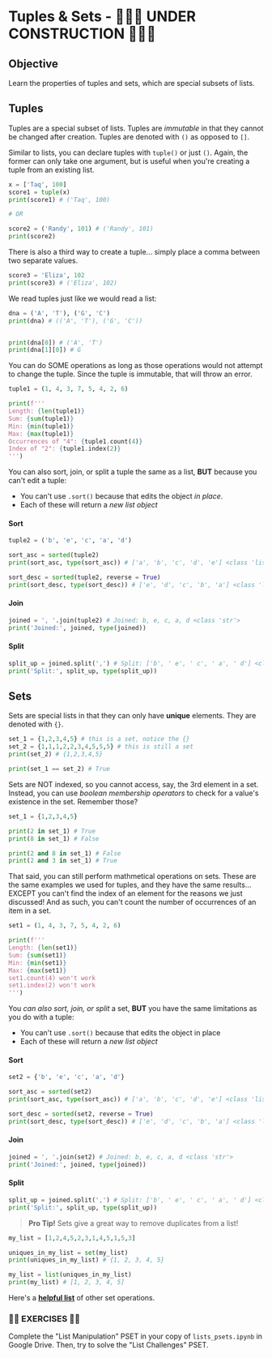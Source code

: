 # Tuples & Sets - 👷‍♀️🚧 UNDER CONSTRUCTION 🚧👷‍♀️

## Objective

Learn the properties of tuples and sets, which are special subsets of lists.

## Tuples

Tuples are a special subset of lists. Tuples are *immutable* in that they cannot be changed after creation. Tuples are denoted with `()` as opposed to `[]`.

Similar to lists, you can declare tuples with `tuple()` or just `()`. Again, the former can only take one argument, but is useful when you're creating a tuple from an existing list.

```python
x = ['Taq', 100]
score1 = tuple(x)
print(score1) # ('Taq', 100) 

# OR

score2 = ('Randy', 101) # ('Randy', 101)
print(score2)
```
There is also a third way to create a tuple... simply place a comma between two separate values.

```python
score3 = 'Eliza', 102
print(score3) # ('Eliza', 102)
```

We read tuples just like we would read a list:

```python
dna = ('A', 'T'), ('G', 'C')
print(dna) # (('A', 'T'), ('G', 'C'))


print(dna[0]) # ('A', 'T')
print(dna[1][0]) # G
```

You can do SOME operations as long as those operations would not attempt to change the tuple. Since the tuple is immutable, that will throw an error. 

```python
tuple1 = (1, 4, 3, 7, 5, 4, 2, 6)

print(f'''
Length: {len(tuple1)}
Sum: {sum(tuple1)}
Min: {min(tuple1)}
Max: {max(tuple1)}
Occurrences of "4": {tuple1.count(4)}
Index of "2": {tuple1.index(2)}
''')
```
You can also sort, join, or split a tuple the same as a list, **BUT** because you can't edit a tuple:
* You can't use `.sort()` because that edits the object *in place*.
* Each of these will return a *new list object*

#### Sort 

```python
tuple2 = ('b', 'e', 'c', 'a', 'd')

sort_asc = sorted(tuple2)
print(sort_asc, type(sort_asc)) # ['a', 'b', 'c', 'd', 'e'] <class 'list'>

sort_desc = sorted(tuple2, reverse = True)
print(sort_desc, type(sort_desc)) # ['e', 'd', 'c', 'b', 'a'] <class 'list'>
```
#### Join

```python
joined = ', '.join(tuple2) # Joined: b, e, c, a, d <class 'str'>
print('Joined:', joined, type(joined))
```
#### Split

```python
split_up = joined.split(',') # Split: ['b', ' e', ' c', ' a', ' d'] <class 'list'>
print('Split:', split_up, type(split_up))
```

## Sets

Sets are special lists in that they can only have **unique** elements. They are denoted with `{}`.

```python
set_1 = {1,2,3,4,5} # this is a set, notice the {}
set_2 = {1,1,1,2,2,3,4,5,5,5} # this is still a set
print(set_2) # {1,2,3,4,5}

print(set_1 == set_2) # True
```
Sets are NOT indexed, so you cannot access, say, the 3rd element in a set. Instead, you can use *boolean membership operators* to check for a value's existence in the set. Remember those?

```python
set_1 = {1,2,3,4,5}

print(2 in set_1) # True
print(8 in set_1) # False

print(2 and 8 in set_1) # False
print(2 and 3 in set_1) # True
```

That said, you can still perform mathmetical operations on sets. These are the same examples we used for tuples, and they have the same results... EXCEPT you can't find the index of an element for the reasons we just discussed! And as such, you can't count the number of occurrences of an item in a set.

```python
set1 = (1, 4, 3, 7, 5, 4, 2, 6)

print(f'''
Length: {len(set1)}
Sum: {sum(set1)}
Min: {min(set1)}
Max: {max(set1)}
set1.count(4) won't work
set1.index(2) won't work
''')
```

You *can also sort, join, or split* a set, **BUT** you have the same limitations as you do with a tuple:
* You can't use `.sort()` because that edits the object in place
* Each of these will return a *new list object*

#### Sort

```python
set2 = {'b', 'e', 'c', 'a', 'd'}

sort_asc = sorted(set2)
print(sort_asc, type(sort_asc)) # ['a', 'b', 'c', 'd', 'e'] <class 'list'>

sort_desc = sorted(set2, reverse = True)
print(sort_desc, type(sort_desc)) # ['e', 'd', 'c', 'b', 'a'] <class 'list'>
```
#### Join

```python
joined = ', '.join(set2) # Joined: b, e, c, a, d <class 'str'>
print('Joined:', joined, type(joined))
```
#### Split

```python
split_up = joined.split(',') # Split: ['b', ' e', ' c', ' a', ' d'] <class 'list'>
print('Split:', split_up, type(split_up))
```
>**Pro Tip!**
>Sets give a great way to remove duplicates from a list!

```python
my_list = [1,2,4,5,2,3,1,4,5,1,5,3]

uniques_in_my_list = set(my_list)
print(uniques_in_my_list) # {1, 2, 3, 4, 5}

my_list = list(uniques_in_my_list)
print(my_list) # [1, 2, 3, 4, 5]
```

Here's a **[helpful list](https://snakify.org/en/lessons/sets/#section_4)** of other set operations.

### 🏋️‍♀️ **EXERCISES** 🏋️‍♀️ 

Complete the "List Manipulation" PSET in your copy of `lists_psets.ipynb` in Google Drive. Then, try to solve the "List Challenges" PSET.